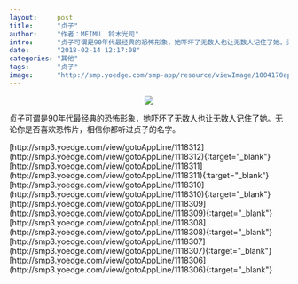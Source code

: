 ```yaml
---
layout:     post
title:      "贞子"
author:     "作者：MEIMU  铃木光司"
intro:      "贞子可谓是90年代最经典的恐怖形象，她吓坏了无数人也让无数人记住了她。无论你是否喜欢恐怖片，相信你都听过贞子的名字。"
date:       "2018-02-14 12:17:08"
categories: "其他"
tags:       "贞子"
image:      "http://smp.yoedge.com/smp-app/resource/viewImage/1004170appline.png"
---
```

<div style="text-align: center">
<p><img src="http://smp.yoedge.com/smp-app/resource/viewImage/1004170appline.png"/></p>
</div>
<p class="post-meta">
<span>贞子可谓是90年代最经典的恐怖形象，她吓坏了无数人也让无数人记住了她。无论你是否喜欢恐怖片，相信你都听过贞子的名字。</span>
</p>
[http://smp3.yoedge.com/view/gotoAppLine/1118312](http://smp3.yoedge.com/view/gotoAppLine/1118312){:target="_blank"}
[http://smp3.yoedge.com/view/gotoAppLine/1118311](http://smp3.yoedge.com/view/gotoAppLine/1118311){:target="_blank"}
[http://smp3.yoedge.com/view/gotoAppLine/1118310](http://smp3.yoedge.com/view/gotoAppLine/1118310){:target="_blank"}
[http://smp3.yoedge.com/view/gotoAppLine/1118309](http://smp3.yoedge.com/view/gotoAppLine/1118309){:target="_blank"}
[http://smp3.yoedge.com/view/gotoAppLine/1118308](http://smp3.yoedge.com/view/gotoAppLine/1118308){:target="_blank"}
[http://smp3.yoedge.com/view/gotoAppLine/1118307](http://smp3.yoedge.com/view/gotoAppLine/1118307){:target="_blank"}
[http://smp3.yoedge.com/view/gotoAppLine/1118306](http://smp3.yoedge.com/view/gotoAppLine/1118306){:target="_blank"}


